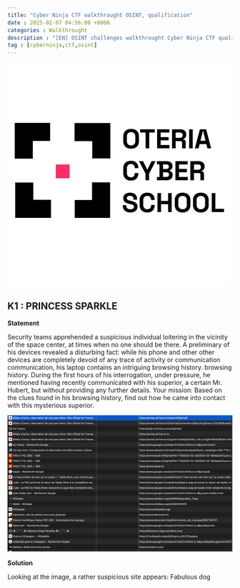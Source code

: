 ```yaml
---
title: "Cyber Ninja CTF walkthrought OSINT, qualification"
date : 2025-02-07 04:56:00 +0008
categories : Walkthrought
description : "[EN] OSINT challenges walkthrought Cyber Ninja CTF qualification, Oteria School"
tag : [cyberninja,ctf,osint]
---
```

![Desktop View](/assets/img/post/oteriaLogo.png)

## K1 : PRINCESS SPARKLE

**Statement**

Security teams apprehended a suspicious individual loitering in the vicinity of the
space center, at times when no one should be there. A preliminary
of his devices revealed a disturbing fact: while his phone and other
other devices are completely devoid of any trace of activity or communication
communication, his laptop contains an intriguing browsing history.
browsing history. During the first hours of his interrogation, under pressure, he
mentioned having recently communicated with his superior, a certain Mr. Hubert,
but without providing any further details.
Your mission: Based on the clues found in his browsing history,
find out how he came into contact with this mysterious superior.

![image](/assets/img/post/k1Site.png)

**Solution**

Looking at the image, a rather suspicious site appears: Fabulous dog 

